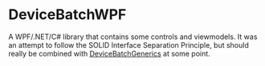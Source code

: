 # DeviceBatchWPF

A WPF/.NET/C# library that contains some controls and viewmodels. It was an attempt to follow the SOLID Interface Separation Principle, but should really be combined with <a href="https://github.com/jakehyvonen/DeviceBatchGenerics">DeviceBatchGenerics</a> at some point.
